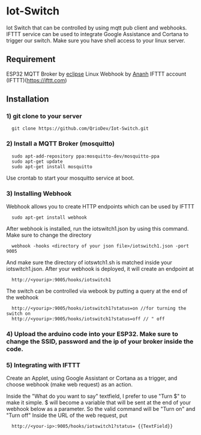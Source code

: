 # Iot-Switch
Iot Switch that can be controlled by using mqtt pub client and webhooks. IFTTT service can be used to integrate Google Assistance and Cortana to trigger our switch.
Make sure you have shell access to your linux server.

## Requirement

ESP32
MQTT Broker by [eclipse](https://github.com/eclipse/mosquitto)
Linux Webhook by [Ananh](https://github.com/adnanh/webhook)
IFTTT account (IFTTT)(https://ifttt.com)

## Installation

### 1) git clone to your server
```
  git clone https://github.com/QrioDev/Iot-Switch.git
```

### 2) Install a MQTT Broker (mosquitto)
```
  sudo apt-add-repository ppa:mosquitto-dev/mosquitto-ppa
  sudo apt-get update
  sudo apt-get install mosquitto
```
Use crontab to start your mosquitto service at boot.

### 3) Installing Webhook

Webhook allows you to create HTTP endpoints which can be used by IFTTT
```
  sudo apt-get install webhook
```

After webhook is installed, run the iotswitch1.json by using this command. Make sure to change the directory
```
  webhook -hooks <directory of your json file>/iotswitch1.json -port 9005
```

And make sure the directory of iotswtch1.sh is matched inside your iotswitch1.json.
After your webhook is deployed, it will create an endpoint at
```
  http://<yourip>:9005/hooks/iotswitch1
```

The switch can be controlled via webook by putting a query at the end of the webhook
```
  http://<yourip>:9005/hooks/iotswitch1?status=on //for turning the switch on
  http://<yourip>:9005/hooks/iotswitch1?status=off // " off
```

### 4) Upload the arduino code into your ESP32. Make sure to change the SSID, password and the ip of your broker inside the code.

### 5) Integrating with IFTTT

Create an Applet, using Google Assistant or Cortana as a trigger, and choose webhook (make web request) as an action.

Inside the "What do you want to say" textfield, I prefer to use "Turn $" to make it simple. $ will become a variable that will be sent at the end of your webhook below as a parameter. So the valid command will be "Turn on" and "Turn off"
Inside the URL of the web request, put
```
  http://<your-ip>:9005/hooks/iotswitch1?status= {{TextField}}
```
